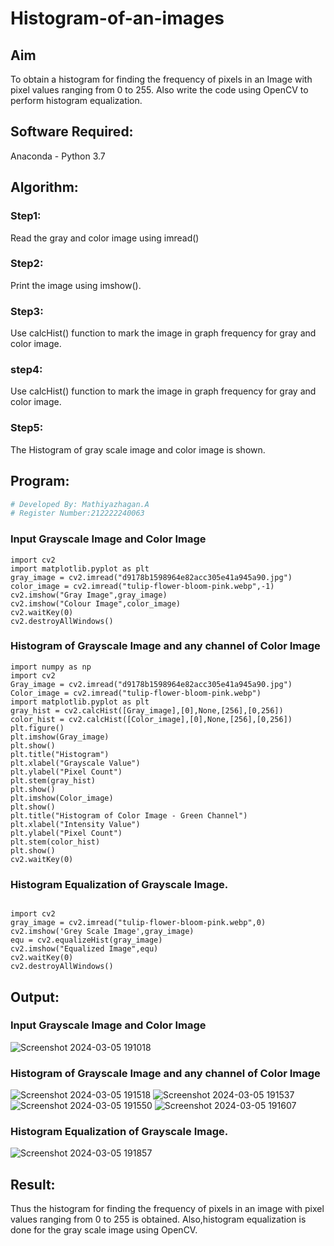 # Histogram-of-an-images
## Aim
To obtain a histogram for finding the frequency of pixels in an Image with pixel values ranging from 0 to 255. Also write the code using OpenCV to perform histogram equalization.

## Software Required:
Anaconda - Python 3.7

## Algorithm:
### Step1:
Read the gray and color image using imread()

### Step2:
Print the image using imshow().

### Step3:
Use calcHist() function to mark the image in graph frequency for gray and color image.

### step4:
Use calcHist() function to mark the image in graph frequency for gray and color image.

### Step5:
The Histogram of gray scale image and color image is shown.


## Program:
```python
# Developed By: Mathiyazhagan.A
# Register Number:212222240063
```
### Input Grayscale Image and Color Image
```
import cv2
import matplotlib.pyplot as plt
gray_image = cv2.imread("d9178b1598964e82acc305e41a945a90.jpg")
color_image = cv2.imread("tulip-flower-bloom-pink.webp",-1)
cv2.imshow("Gray Image",gray_image)
cv2.imshow("Colour Image",color_image)
cv2.waitKey(0)
cv2.destroyAllWindows()
```
### Histogram of Grayscale Image and any channel of Color Image
```
import numpy as np
import cv2
Gray_image = cv2.imread("d9178b1598964e82acc305e41a945a90.jpg")
Color_image = cv2.imread("tulip-flower-bloom-pink.webp")
import matplotlib.pyplot as plt
gray_hist = cv2.calcHist([Gray_image],[0],None,[256],[0,256])
color_hist = cv2.calcHist([Color_image],[0],None,[256],[0,256])
plt.figure()
plt.imshow(Gray_image)
plt.show()
plt.title("Histogram")
plt.xlabel("Grayscale Value")
plt.ylabel("Pixel Count")
plt.stem(gray_hist)
plt.show()
plt.imshow(Color_image)
plt.show()
plt.title("Histogram of Color Image - Green Channel")
plt.xlabel("Intensity Value")
plt.ylabel("Pixel Count")
plt.stem(color_hist)
plt.show()
cv2.waitKey(0)
```
### Histogram Equalization of Grayscale Image.
```

import cv2
gray_image = cv2.imread("tulip-flower-bloom-pink.webp",0)
cv2.imshow('Grey Scale Image',gray_image)
equ = cv2.equalizeHist(gray_image)
cv2.imshow("Equalized Image",equ)
cv2.waitKey(0)
cv2.destroyAllWindows()

```
## Output:
### Input Grayscale Image and Color Image
![Screenshot 2024-03-05 191018](https://github.com/Mathiofficial/Histogram-of-an-images/assets/118787327/f6d4c2d4-b51d-4adc-9bc8-90630da5b25c)


### Histogram of Grayscale Image and any channel of Color Image
![Screenshot 2024-03-05 191518](https://github.com/Mathiofficial/Histogram-of-an-images/assets/118787327/f572eb52-da5b-4f77-809d-c140dbb0bf87)
![Screenshot 2024-03-05 191537](https://github.com/Mathiofficial/Histogram-of-an-images/assets/118787327/370daae0-b611-49d3-a081-5910e9df20be)
![Screenshot 2024-03-05 191550](https://github.com/Mathiofficial/Histogram-of-an-images/assets/118787327/c42b946b-ce79-4089-bb60-278141675527)
![Screenshot 2024-03-05 191607](https://github.com/Mathiofficial/Histogram-of-an-images/assets/118787327/e50e3169-ff5e-4521-a807-8204316814bd)


### Histogram Equalization of Grayscale Image.
![Screenshot 2024-03-05 191857](https://github.com/Mathiofficial/Histogram-of-an-images/assets/118787327/93b9edcf-d02b-4a7a-b221-594863764c71)


## Result: 
Thus the histogram for finding the frequency of pixels in an image with pixel values ranging from 0 to 255 is obtained. Also,histogram equalization is done for the gray scale image using OpenCV.
